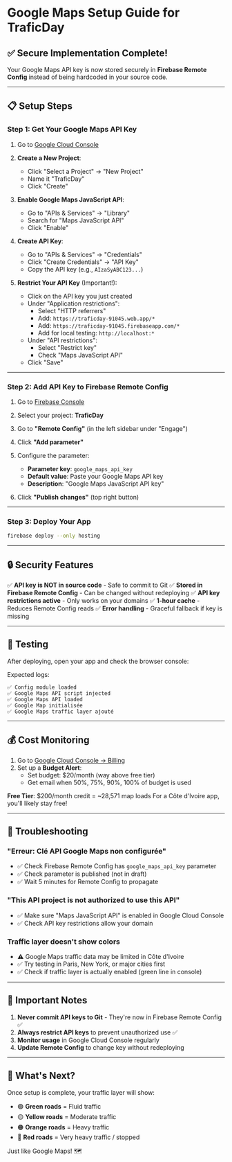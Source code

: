 # Google Maps Setup Guide for TraficDay

## ✅ Secure Implementation Complete!

Your Google Maps API key is now stored securely in **Firebase Remote Config** instead of being hardcoded in your source code.

---

## 📋 Setup Steps

### Step 1: Get Your Google Maps API Key

1. Go to [Google Cloud Console](https://console.cloud.google.com/)

2. **Create a New Project**:
   - Click "Select a Project" → "New Project"
   - Name it "TraficDay"
   - Click "Create"

3. **Enable Google Maps JavaScript API**:
   - Go to "APIs & Services" → "Library"
   - Search for "Maps JavaScript API"
   - Click "Enable"

4. **Create API Key**:
   - Go to "APIs & Services" → "Credentials"
   - Click "Create Credentials" → "API Key"
   - Copy the API key (e.g., `AIzaSyABC123...`)

5. **Restrict Your API Key** (Important!):
   - Click on the API key you just created
   - Under "Application restrictions":
     - Select "HTTP referrers"
     - Add: `https://traficday-91045.web.app/*`
     - Add: `https://traficday-91045.firebaseapp.com/*`
     - Add for local testing: `http://localhost:*`
   - Under "API restrictions":
     - Select "Restrict key"
     - Check "Maps JavaScript API"
   - Click "Save"

---

### Step 2: Add API Key to Firebase Remote Config

1. Go to [Firebase Console](https://console.firebase.google.com/)

2. Select your project: **TraficDay**

3. Go to **"Remote Config"** (in the left sidebar under "Engage")

4. Click **"Add parameter"**

5. Configure the parameter:
   - **Parameter key**: `google_maps_api_key`
   - **Default value**: Paste your Google Maps API key
   - **Description**: "Google Maps JavaScript API key"

6. Click **"Publish changes"** (top right button)

---

### Step 3: Deploy Your App

```bash
firebase deploy --only hosting
```

---

## 🔒 Security Features

✅ **API key is NOT in source code** - Safe to commit to Git
✅ **Stored in Firebase Remote Config** - Can be changed without redeploying
✅ **API key restrictions active** - Only works on your domains
✅ **1-hour cache** - Reduces Remote Config reads
✅ **Error handling** - Graceful fallback if key is missing

---

## 🧪 Testing

After deploying, open your app and check the browser console:

Expected logs:
```
✅ Config module loaded
✅ Google Maps API script injected
✅ Google Maps API loaded
✅ Google Map initialisée
✅ Google Maps traffic layer ajouté
```

---

## 💰 Cost Monitoring

1. Go to [Google Cloud Console → Billing](https://console.cloud.google.com/billing)
2. Set up a **Budget Alert**:
   - Set budget: $20/month (way above free tier)
   - Get email when 50%, 75%, 90%, 100% of budget is used

**Free Tier**: $200/month credit = ~28,571 map loads
For a Côte d'Ivoire app, you'll likely stay free!

---

## 🐛 Troubleshooting

### "Erreur: Clé API Google Maps non configurée"
- ✅ Check Firebase Remote Config has `google_maps_api_key` parameter
- ✅ Check parameter is published (not in draft)
- ✅ Wait 5 minutes for Remote Config to propagate

### "This API project is not authorized to use this API"
- ✅ Make sure "Maps JavaScript API" is enabled in Google Cloud Console
- ✅ Check API key restrictions allow your domain

### Traffic layer doesn't show colors
- ⚠️ Google Maps traffic data may be limited in Côte d'Ivoire
- ✅ Try testing in Paris, New York, or major cities first
- ✅ Check if traffic layer is actually enabled (green line in console)

---

## 📝 Important Notes

1. **Never commit API keys to Git** - They're now in Firebase Remote Config ✅
2. **Always restrict API keys** to prevent unauthorized use ✅
3. **Monitor usage** in Google Cloud Console regularly
4. **Update Remote Config** to change key without redeploying

---

## 🎉 What's Next?

Once setup is complete, your traffic layer will show:
- 🟢 **Green roads** = Fluid traffic
- 🟡 **Yellow roads** = Moderate traffic
- 🟠 **Orange roads** = Heavy traffic
- 🔴 **Red roads** = Very heavy traffic / stopped

Just like Google Maps! 🗺️
